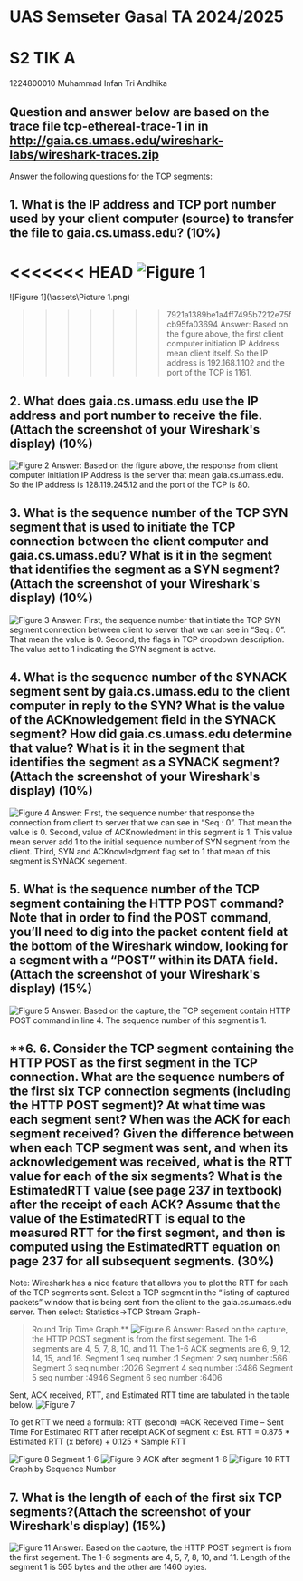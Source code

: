 # **UAS Semseter Gasal TA 2024/2025**
# **S2 TIK A**

1224800010
Muhammad Infan Tri Andhika

Question and answer below are based on the trace file tcp-ethereal-trace-1 in in http://gaia.cs.umass.edu/wireshark-labs/wireshark-traces.zip
---
Answer the following questions for the TCP segments:
## **1. What is the IP address and TCP port number used by your client computer (source) to transfer the file to gaia.cs.umass.edu? (10%)**
<<<<<<< HEAD
![Figure 1](https://github.com/infans4/1224800010_Muhammad-Infan-Tri-Andhika_UAS-Komunikasi-dan-Jaringan-Komputer-2024/blob/main/assets/Picture%201.png)
=======
![Figure 1](\assets\Picture 1.png)
>>>>>>> 7921a1389be1a4ff7495b7212e75fcb95fa03694
Answer:
Based on the figure above, the first client computer initiation IP Address mean client itself. So the IP address is 192.168.1.102 and the port of the TCP is 1161.

## **2. What does gaia.cs.umass.edu use the IP address and port number to receive the file. (Attach the screenshot of your Wireshark's display) (10%)**
![Figure 2](https://github.com/infans4/1224800010_Muhammad-Infan-Tri-Andhika_UAS-Komunikasi-dan-Jaringan-Komputer-2024/blob/main/assets/Picture%202.png)
Answer:
Based on the figure above, the response from client computer initiation IP Address is the server that mean gaia.cs.umass.edu. So the IP address is 128.119.245.12 and the port of the TCP is 80.

## **3. 	What is the sequence number of the TCP SYN segment that is used to initiate the TCP connection between the client computer and gaia.cs.umass.edu? What is it in the segment that identifies the segment as a SYN segment? (Attach the screenshot of your Wireshark's display) (10%)**
![Figure 3](https://github.com/infans4/1224800010_Muhammad-Infan-Tri-Andhika_UAS-Komunikasi-dan-Jaringan-Komputer-2024/blob/main/assets/Picture%203.png)
Answer:
First, the sequence number that initiate the TCP SYN segment connection between client to server that we can see in “Seq : 0”. That mean the value is 0.
Second, the flags in TCP dropdown description. The value set to 1 indicating the SYN segment is active.

## **4. What is the sequence number of the SYNACK segment sent by gaia.cs.umass.edu to the client computer in reply to the SYN? What is the value of the ACKnowledgement field in the SYNACK segment? How did gaia.cs.umass.edu determine that value? What is it in the segment that identifies the segment as a SYNACK segment? (Attach the screenshot of your Wireshark's display) (10%)**
![Figure 4](https://github.com/infans4/1224800010_Muhammad-Infan-Tri-Andhika_UAS-Komunikasi-dan-Jaringan-Komputer-2024/blob/main/assets/Picture%204.png)
Answer:
First, the sequence number that response the connection from client to server that we can see in “Seq : 0”. That mean the value is 0.
Second, value of ACKnowledment in this segment is 1. This value mean server add 1 to the initial sequence number of SYN segment from the client.
Third, SYN and ACKnowledgment flag set to 1 that mean of this segment is SYNACK segement.

## **5. What is the sequence number of the TCP segment containing the HTTP POST command? Note that in order to find the POST command, you’ll need to dig into the packet content field at the bottom of the Wireshark window, looking for a segment with a “POST” within its DATA field.(Attach the screenshot of your Wireshark's display) (15%)**
![Figure 5](https://github.com/infans4/1224800010_Muhammad-Infan-Tri-Andhika_UAS-Komunikasi-dan-Jaringan-Komputer-2024/blob/main/assets/Picture%205.png)
Answer:
Based on the capture, the TCP segement contain HTTP POST command in line 4. The sequence number of this segment is 1.

## **6.     6. Consider the TCP segment containing the HTTP POST as the first segment in the TCP connection. What are the sequence numbers of the first six TCP connection segments (including the HTTP POST segment)? At what time was each segment sent? When was the ACK for each segment received? Given the difference between when each TCP segment was sent, and when its acknowledgement was received, what is the RTT value for each of the six segments? What is the EstimatedRTT value (see page 237 in textbook) after the receipt of each ACK? Assume that the value of the EstimatedRTT is equal to the measured RTT for the first segment, and then is computed using the EstimatedRTT equation on page 237 for all subsequent segments. (30%)
Note: Wireshark has a nice feature that allows you to plot the RTT for each of the TCP segments sent. Select a TCP segment in the “listing of captured packets” window that is being sent from the client to the gaia.cs.umass.edu server. Then select: Statistics->TCP Stream Graph-
>Round Trip Time Graph.**
![Figure 6](https://github.com/infans4/1224800010_Muhammad-Infan-Tri-Andhika_UAS-Komunikasi-dan-Jaringan-Komputer-2024/blob/main/assets/Picture%206.png)
Answer:
Based on the capture, the HTTP POST segment is from the first segement. The 1-6 segments are 4, 5, 7, 8, 10, and 11. The 1-6 ACK segments are 6, 9, 12, 14, 15, and 16.
Segment 1 seq number :1
Segment 2 seq number :566
Segment 3 seq number :2026
Segment 4 seq number :3486
Segment 5 seq number :4946
Segment 6 seq number :6406

Sent, ACK received, RTT, and Estimated RTT time are tabulated in the table below.
![Figure 7](https://github.com/infans4/1224800010_Muhammad-Infan-Tri-Andhika_UAS-Komunikasi-dan-Jaringan-Komputer-2024/blob/main/assets/Picture%207.png)

To get RTT we need a formula:
RTT (second) =ACK Received Time – Sent Time
For Estimated RTT  after receipt ACK of segment x:
Est. RTT = 0.875 * Estimated RTT (x before) + 0.125 * Sample RTT

![Figure 8](https://github.com/infans4/1224800010_Muhammad-Infan-Tri-Andhika_UAS-Komunikasi-dan-Jaringan-Komputer-2024/blob/main/assets/Picture%208.png)
Segment 1-6
![Figure 9](https://github.com/infans4/1224800010_Muhammad-Infan-Tri-Andhika_UAS-Komunikasi-dan-Jaringan-Komputer-2024/blob/main/assets/Picture%209.png)
ACK after segment 1-6
![Figure 10](https://github.com/infans4/1224800010_Muhammad-Infan-Tri-Andhika_UAS-Komunikasi-dan-Jaringan-Komputer-2024/blob/main/assets/Picture%2010.png)
RTT Graph by Sequence Number

## **7. What is the length of each of the first six TCP segments?(Attach the screenshot of your Wireshark's display)  (15%)**
![Figure 11](https://github.com/infans4/1224800010_Muhammad-Infan-Tri-Andhika_UAS-Komunikasi-dan-Jaringan-Komputer-2024/blob/main/assets/Picture%2011.png)
Answer:
Based on the capture, the HTTP POST segment is from the first segement. The 1-6 segments are 4, 5, 7, 8, 10, and 11. 
Length of the segment 1 is 565 bytes and the other are 1460 bytes.
